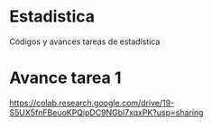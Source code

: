 # Estadistica
Códigos y avances tareas de estadística


# Avance tarea 1 

https://colab.research.google.com/drive/19-S5UX5fnFBeuoKPQipDC9NGbl7xqxPK?usp=sharing
